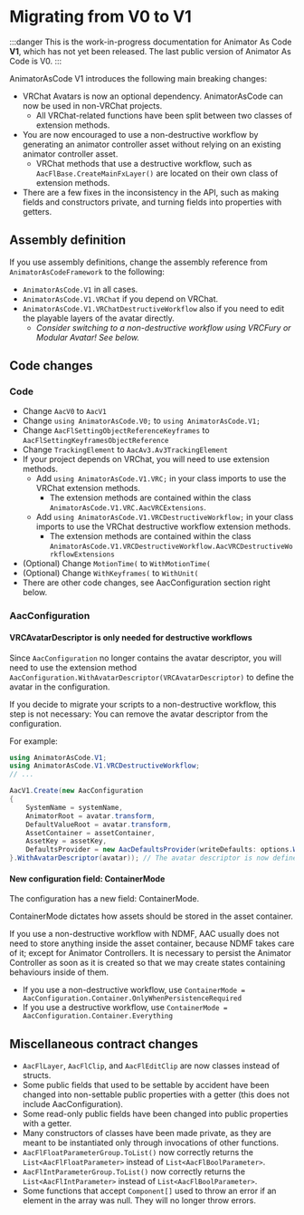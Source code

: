 ﻿---
sidebar_position: 9
---

# Migrating from V0 to V1

:::danger
This is the work-in-progress documentation for Animator As Code **V1**, which has not yet been released. The last public version of Animator As Code is V0.
:::

AnimatorAsCode V1 introduces the following main breaking changes:
- VRChat Avatars is now an optional dependency. AnimatorAsCode can now be used in non-VRChat projects.
    - All VRChat-related functions have been split between two classes of extension methods.
- You are now encouraged to use a non-destructive workflow by generating an animator controller asset without relying on an existing animator controller asset.
    - VRChat methods that use a destructive workflow, such as `AacFlBase.CreateMainFxLayer()` are located on their own class of extension methods.
- There are a few fixes in the inconsistency in the API, such as making fields and constructors private, and turning fields into properties with getters.
    
## Assembly definition

If you use assembly definitions, change the assembly reference from `AnimatorAsCodeFramework` to the following:
- `AnimatorAsCode.V1` in all cases.
- `AnimatorAsCode.V1.VRChat` if you depend on VRChat.
- `AnimatorAsCode.V1.VRChatDestructiveWorkflow` also if you need to edit the playable layers of the avatar directly.
    - *Consider switching to a non-destructive workflow using VRCFury or Modular Avatar! See below.*

## Code changes

### Code

- Change `AacV0` to `AacV1`
- Change `using AnimatorAsCode.V0;` to `using AnimatorAsCode.V1;`
- Change `AacFlSettingObjectReferenceKeyframes` to `AacFlSettingKeyframesObjectReference`
- Change `TrackingElement` to `AacAv3.Av3TrackingElement`
- If your project depends on VRChat, you will need to use extension methods.
    - Add `using AnimatorAsCode.V1.VRC;` in your class imports to use the VRChat extension methods.
        - The extension methods are contained within the class `AnimatorAsCode.V1.VRC.AacVRCExtensions`.
    - Add `using AnimatorAsCode.V1.VRCDestructiveWorkflow;` in your class imports to use the VRChat destructive workflow extension methods.
        - The extension methods are contained within the class `AnimatorAsCode.V1.VRCDestructiveWorkflow.AacVRCDestructiveWorkflowExtensions`
- (Optional) Change `MotionTime(` to `WithMotionTime(`
- (Optional) Change `WithKeyframes(` to `WithUnit(`
- There are other code changes, see AacConfiguration section right below.

### AacConfiguration

#### VRCAvatarDescriptor is only needed for destructive workflows

Since `AacConfiguration` no longer contains the avatar descriptor, you will need to use the extension method `AacConfiguration.WithAvatarDescriptor(VRCAvatarDescriptor)` to define the avatar in the configuration.

If you decide to migrate your scripts to a non-destructive workflow, this step is not necessary:
You can remove the avatar descriptor from the configuration.

For example:

```csharp
using AnimatorAsCode.V1;
using AnimatorAsCode.V1.VRCDestructiveWorkflow;
// ...

AacV1.Create(new AacConfiguration
{
    SystemName = systemName,
    AnimatorRoot = avatar.transform,
    DefaultValueRoot = avatar.transform,
    AssetContainer = assetContainer,
    AssetKey = assetKey,
    DefaultsProvider = new AacDefaultsProvider(writeDefaults: options.WriteDefaults)
}.WithAvatarDescriptor(avatar)); // The avatar descriptor is now defined by invoking an extension method.
```

#### New configuration field: ContainerMode

The configuration has a new field: ContainerMode.

ContainerMode dictates how assets should be stored in the asset container.

If you use a non-destructive workflow with NDMF, AAC usually does not need to store anything inside the asset container,
because NDMF takes care of it; except for Animator Controllers. It is necessary to persist the Animator Controller as soon
as it is created so that we may create states containing behaviours inside of them.

- If you use a non-destructive workflow, use `ContainerMode = AacConfiguration.Container.OnlyWhenPersistenceRequired`
- If you use a destructive workflow, use `ContainerMode = AacConfiguration.Container.Everything`

## Miscellaneous contract changes

- `AacFlLayer`, `AacFlClip`, and `AacFlEditClip` are now classes instead of structs.
- Some public fields that used to be settable by accident have been changed into non-settable public properties with a getter (this does not include AacConfiguration).
- Some read-only public fields have been changed into public properties with a getter.
- Many constructors of classes have been made private, as they are meant to be instantiated only through invocations of other functions.
- `AacFlFloatParameterGroup.ToList()` now correctly returns the `List<AacFlFloatParameter>` instead of `List<AacFlBoolParameter>`.
- `AacFlIntParameterGroup.ToList()` now correctly returns the `List<AacFlIntParameter>` instead of `List<AacFlBoolParameter>`.
- Some functions that accept `Component[]` used to throw an error if an element in the array was null. They will no longer throw errors.
